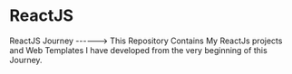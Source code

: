 # ReactJS
ReactJS Journey ------> This Repository Contains My ReactJs projects and Web Templates I have developed from the very beginning of this Journey.
